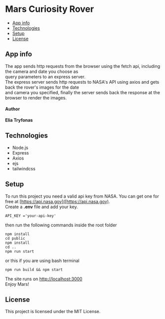 # Mars Curiosity Rover
- [App info](#app-info)
- [Technologies](#technologies)
- [Setup](#setup)
- [License](#license)

## App info
The app sends http requests from the browser using the fetch api, including the camera and date you choose as<br> query parameters to an express server.  
The express server sends http requests to NASA's API using axios and gets back the rover's images for the date<br> and camera you specified, finally the server sends back the response at the browser to render the images.   
#### Author  
**Elia Tryfonas**

## Technologies
- Node.js
- Express
- Axios
- ejs
- tailwindcss
## Setup
To run this project you need a valid api key from NASA. You can get one for free at [https://api.nasa.gov]([https://api.nasa.gov).  
Create a **.env** file and add your key.
```
API_KEY ='your-api-key' 
```
then run the following commands inside the root folder
```
npm install
cd public
npm install
cd ..
npm run start
```
or this if you are using bash terminal  
```
npm run build && npm start
```
The site runs on [http://localhost:3000](http://localhost:3000)  
Enjoy Mars!
## License
This project is licensed under the MIT License.


